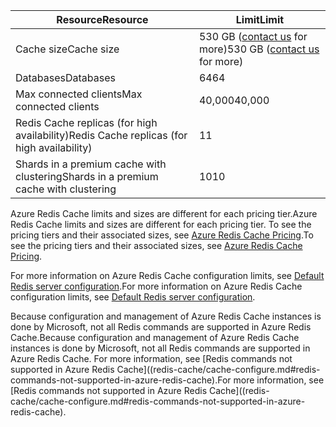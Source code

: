 | <span data-ttu-id="9fe28-101">Resource</span><span class="sxs-lookup"><span data-stu-id="9fe28-101">Resource</span></span> | <span data-ttu-id="9fe28-102">Limit</span><span class="sxs-lookup"><span data-stu-id="9fe28-102">Limit</span></span> |
| --- | --- |
| <span data-ttu-id="9fe28-103">Cache size</span><span class="sxs-lookup"><span data-stu-id="9fe28-103">Cache size</span></span> |<span data-ttu-id="9fe28-104">530 GB ([contact us](mailto:wapteams@microsoft.com?subject=Redis%20Cache%20quota%20increase) for more)</span><span class="sxs-lookup"><span data-stu-id="9fe28-104">530 GB ([contact us](mailto:wapteams@microsoft.com?subject=Redis%20Cache%20quota%20increase) for more)</span></span> |
| <span data-ttu-id="9fe28-105">Databases</span><span class="sxs-lookup"><span data-stu-id="9fe28-105">Databases</span></span> |<span data-ttu-id="9fe28-106">64</span><span class="sxs-lookup"><span data-stu-id="9fe28-106">64</span></span> |
| <span data-ttu-id="9fe28-107">Max connected clients</span><span class="sxs-lookup"><span data-stu-id="9fe28-107">Max connected clients</span></span> |<span data-ttu-id="9fe28-108">40,000</span><span class="sxs-lookup"><span data-stu-id="9fe28-108">40,000</span></span> |
| <span data-ttu-id="9fe28-109">Redis Cache replicas (for high availability)</span><span class="sxs-lookup"><span data-stu-id="9fe28-109">Redis Cache replicas (for high availability)</span></span> |<span data-ttu-id="9fe28-110">1</span><span class="sxs-lookup"><span data-stu-id="9fe28-110">1</span></span> |
| <span data-ttu-id="9fe28-111">Shards in a premium cache with clustering</span><span class="sxs-lookup"><span data-stu-id="9fe28-111">Shards in a premium cache with clustering</span></span> |<span data-ttu-id="9fe28-112">10</span><span class="sxs-lookup"><span data-stu-id="9fe28-112">10</span></span> |

<span data-ttu-id="9fe28-113">Azure Redis Cache limits and sizes are different for each pricing tier.</span><span class="sxs-lookup"><span data-stu-id="9fe28-113">Azure Redis Cache limits and sizes are different for each pricing tier.</span></span> <span data-ttu-id="9fe28-114">To see the pricing tiers and their associated sizes, see [Azure Redis Cache Pricing](https://azure.microsoft.com/pricing/details/cache/).</span><span class="sxs-lookup"><span data-stu-id="9fe28-114">To see the pricing tiers and their associated sizes, see [Azure Redis Cache Pricing](https://azure.microsoft.com/pricing/details/cache/).</span></span>

<span data-ttu-id="9fe28-115">For more information on Azure Redis Cache configuration limits, see [Default Redis server configuration](../articles/redis-cache/cache-configure.md#default-redis-server-configuration).</span><span class="sxs-lookup"><span data-stu-id="9fe28-115">For more information on Azure Redis Cache configuration limits, see [Default Redis server configuration](../articles/redis-cache/cache-configure.md#default-redis-server-configuration).</span></span>

<span data-ttu-id="9fe28-116">Because configuration and management of Azure Redis Cache instances is done by Microsoft, not all Redis commands are supported in Azure Redis Cache.</span><span class="sxs-lookup"><span data-stu-id="9fe28-116">Because configuration and management of Azure Redis Cache instances is done by Microsoft, not all Redis commands are supported in Azure Redis Cache.</span></span> <span data-ttu-id="9fe28-117">For more information, see [Redis commands not supported in Azure Redis Cache]((redis-cache/cache-configure.md#redis-commands-not-supported-in-azure-redis-cache).</span><span class="sxs-lookup"><span data-stu-id="9fe28-117">For more information, see [Redis commands not supported in Azure Redis Cache]((redis-cache/cache-configure.md#redis-commands-not-supported-in-azure-redis-cache).</span></span>

